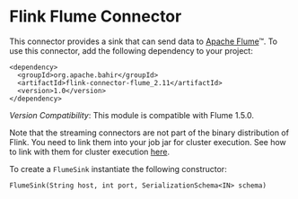 # Flink Flume Connector

This connector provides a sink that can send data to [Apache Flume](https://flume.apache.org/)™. To use this connector, add the
following dependency to your project:

    <dependency>
      <groupId>org.apache.bahir</groupId>
      <artifactId>flink-connector-flume_2.11</artifactId>
      <version>1.0</version>
    </dependency>

*Version Compatibility*: This module is compatible with Flume 1.5.0.

Note that the streaming connectors are not part of the binary distribution of Flink. You need to link them into your job jar for cluster execution.
See how to link with them for cluster execution [here](https://ci.apache.org/projects/flink/flink-docs-release-1.2/dev/linking.html).

To create a `FlumeSink` instantiate the following constructor:

    FlumeSink(String host, int port, SerializationSchema<IN> schema)
    